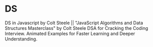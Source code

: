 # DS

DS in Javascript by Colt Steele || "JavaScript Algorithms and Data Structures Masterclass" by Colt Steele
DSA for Cracking the Coding Interview. Animated Examples for Faster Learning and Deeper Understanding.
